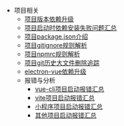 - 项目相关
  - [项目版本依赖升级](usage-project/项目版本升级.md)
  - [项目启动时依赖安装失败问题汇总](usage-project/项目启动安装依赖失败问题汇总.md)
  - [项目package.json介绍](usage-project/项目package.json介绍.md)
  - [项目gitignore规则解析](usage-project/gitignore规则.md)
  - [项目npmrc规则解析](usage-project/npmrc规则.md)
  - [项目git历史大文件删除追踪](usage-project/git历史大文件删除追踪.md)
  - [electron-vue依赖升级](usage-project/electron-vue依赖升级.md)
  - 报错与分析
    - [vue-cli项目启动报错汇总](usage-project/项目启动报错汇总-vue-cli.md)
    - [vite项目启动报错汇总](usage-project/项目启动报错汇总-vite.md)
    - [小程序项目启动报错汇总](usage-project/项目启动报错汇总-小程序.md)
    - [其他项目启动报错汇总](usage-project/项目启动报错汇总-其他.md)
